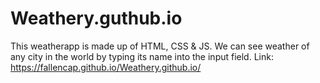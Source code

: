 # Weathery.guthub.io
This weatherapp is made up of HTML, CSS & JS. We can see weather of any city in the world by typing its name into the input field.
Link: https://fallencap.github.io/Weathery.github.io/
